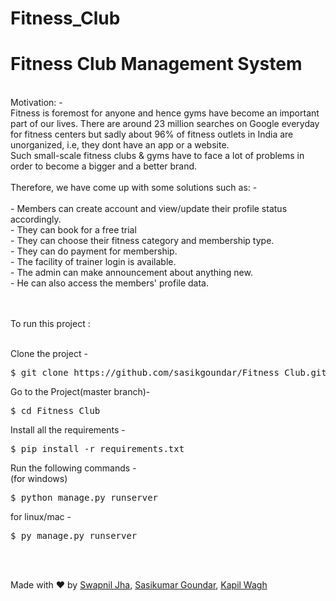 # Fitness_Club
# Fitness Club Management System
<br/>
Motivation: -<br/>
Fitness is foremost for anyone and hence gyms have become an important part of our lives. There are around 23 million searches on Google everyday for fitness centers but sadly about 
96% of fitness outlets in India are unorganized, i.e, they dont have an app or a website.<br/>
Such small-scale fitness clubs & gyms have to face a lot of problems in order to become a bigger and a better brand.<br/><br/>
Therefore, we have come up with some solutions such as: -
<br/><br/>
- Members can create account and view/update their profile status accordingly.<br/>
- They can book for a free trial<br/>
- They can choose their fitness category and membership type.<br/>
- They can do payment for membership.<br/>
- The facility of trainer login is available.<br/>
- The admin can make announcement about anything new.<br/>
- He can also access the members' profile data.

<br/><br/>
To run this project :
<br/><br/>

Clone the project -<br/>
<pre>
$ git clone https://github.com/sasikgoundar/Fitness_Club.git
</pre>
Go to the Project(master branch)-<br/>
<pre>
$ cd Fitness_Club
</pre>
Install all the requirements -<br/>
<pre>
$ pip install -r requirements.txt
</pre>
Run the following commands -<br/>
(for windows)<br/>
<pre>
$ python manage.py runserver
</pre>
for linux/mac - <br/>
<pre>
$ py manage.py runserver
</pre> <br/><br/>
Made with ❤️ by [Swapnil Jha](https://github.com/Swapnil0506), [Sasikumar Goundar](https://github.com/sasikgoundar), [Kapil Wagh](https://github.com/kapilwagh)
